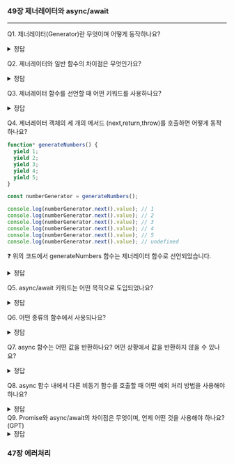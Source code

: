 ### 49장 제너레이터와 async/await
---

Q1. 제너레이터(Generator)란 무엇이며 어떻게 동작하나요?


<details><summary> 정답
</summary>
코드 블록의 실행을 일시 중지 했다가 필요한 시점에 재개할 수 있는 특수한 함수 입니다.
</details>


Q2. 제너레이터와 일반 함수의 차이점은 무엇인가요?

<details><summary> 정답
</summary>
- 제너레이터 함수는 함수 호출자에게 함수 실행의 제어권을 양고할 수 있습니다.
- 제너레이터 함수는 함수 호출자와 함수의 상태를 주고받을 수 있습니다.
- 제너레이터 함수를 호출하면 제너레이터 객체를 반환합니다.
</details>

Q3. 제너레이터 함수를 선언할 때 어떤 키워드를 사용하나요?

<details><summary> 정답
</summary>
function* 키워드를 사용하여 제너레이터 함수를 선언합니다.
</details>

Q4. 제너레이터 객체의 세 개의 메서드 (next,return,throw)를 호출하면 어떻게 동작하나요?

```javascript
function* generateNumbers() {
  yield 1;
  yield 2;
  yield 3;
  yield 4;
  yield 5;
}

const numberGenerator = generateNumbers();

console.log(numberGenerator.next().value); // 1
console.log(numberGenerator.next().value); // 2
console.log(numberGenerator.next().value); // 3
console.log(numberGenerator.next().value); // 4
console.log(numberGenerator.next().value); // 5
console.log(numberGenerator.next().value); // undefined
```
❓ 위의 코드에서 generateNumbers 함수는 제너레이터 함수로 선언되었습니다. 
<details><summary> 정답
</summary>
next() 메서드:
**next()** 메서드는 제너레이터 함수 내의 다음 yield 문까지 실행하고, 해당 yield 문에서 반환된 값을 가지고 있는 객체를 반환합니다.
각 next() 호출마다 제너레이터 함수가 실행되며, yield 문까지 실행되고 해당 yield 문에서 반환된 값을 value 프로퍼티로 가지고 있는 객체가 반환됩니다.
done 프로퍼티는 제너레이터 함수가 끝났을 때 true가 됩니다.
return() 메서드:

**return()** 메서드는 제너레이터 함수를 종료하고, 제너레이터의 마지막 yield 문에서 지정된 값을 반환합니다.
제너레이터 함수를 종료하므로 이후의 next() 호출은 더 이상 값을 생성하지 않습니다.
throw() 메서드:

**throw()** 메서드는 제너레이터 함수 내에서 예외를 발생시킵니다. 이것은 제너레이터 함수의 실행을 중단하고 예외를 던집니다.
제너레이터 함수 내에서 try...catch 블록을 사용하여 예외를 처리할 수 있습니다.
</details>

Q5. async/await 키워드는 어떤 목적으로 도입되었나요?

<details><summary> 정답
</summary>
제너레이터를 사용해서 비동기 처리를 동기처리처럼 동작하도록 구현했지만 코드가 무척이나 장황해지고 가독성도 나빠졌습니다. 이를 해결하기 위해 ES8에서는 제너러이터보다 간단하고 가독성 좋게 비동기 처리를 동기 처리처럼 동작할 수 있도록 구현할 수 있는 async/await가 도입되었습니다.
</details>

Q6. 어떤 종류의 함수에서 사용되나요?

<details><summary> 정답
</summary>
async함수에서 사용됩니다.
</details>

Q7. async 함수는 어떤 값을 반환하나요? 어떤 상황에서 값을 반환하지 않을 수 있나요?


<details><summary> 정답
</summary>
async 함수는 항상 Promise 객체를 반환합니다. 하지만 함수 내부에서 명시적으로 값을 반환하지 않으면 암묵적으로 undefined를 반환합니다.

```javascript
async function asyncFunction1() {
  // 아무 값도 반환하지 않음
}

async function asyncFunction2() {
  return 42; // 값을 반환
}

const promise1 = asyncFunction1();
const promise2 = asyncFunction2();

promise1.then((result) => {
  console.log("asyncFunction1의 결과:", result); // asyncFunction1의 결과: undefined
});

promise2.then((result) => {
  console.log("asyncFunction2의 결과:", result); // asyncFunction2의 결과: 42
});
```
</details>

Q8. async 함수 내에서 다른 비동기 함수를 호출할 때 어떤 예외 처리 방법을 사용해야 하나요?

<details><summary> 정답
</summary>
try-catch 블록을 사용하여 비동기 함수 호출 중 발생할 수 있는 예외를 처리합니다.
</details>
Q9. Promise와 async/await의 차이점은 무엇이며, 언제 어떤 것을 사용해야 하나요? (GPT)

<details><summary> 정답
</summary>
Promise는 콜백 지옥을 피하기 위해 비동기 코드를 조금 더 관리하기 쉽게 만들어 주지만, 
 async/await는 비동기 코드를 동기식처럼 작성할 수 있게 해줍니다. 일반적으로 async/await를 사용하는 것이 가독성과 유지 보수성 면에서 더 좋습니다.
</details>

### 47장 에러처리

